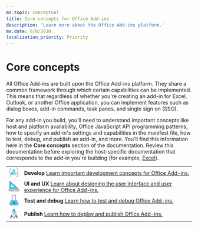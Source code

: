 ```yaml
---
ms.topic: conceptual
title: Core concepts for Office Add-ins
description: 'Learn more about the Office Add-ins platform.'
ms.date: 6/8/2020
localization_priority: Priority
---
```


# Core concepts

All Office Add-ins are built upon the Office Add-ins platform. They share a common framework through which certain capabilities can be implemented. This means that regardless of whether you're creating an add-in for Excel, Outlook, or another Office application, you can implement features such as dialog boxes, add-in commands, task panes, and single sign on (SSO).

For any add-in you build, you'll need to understand important concepts like host and platform availability, Office JavaScript API programming patterns, how to specify an add-in's settings and capabilities in the manifest file, how to test, debug, and publish an add-in, and more. You'll find this information here in the **Core concepts** section of the documentation. Review this documentation before exploring the host-specific documentation that corresponds to the add-in you're building (for example, [Excel](../excel/index.md)).

|               |               |
| ------------- | ------------- |
| ![code-blocks](../images/index-landing-page/i_code-blocks.png) | **Develop** [Learn important development concepts for Office Add-ins.](../develop/develop-overview.md) |
| ![design](../images/index-landing-page/i_design.png) | **UI and UX** [Learn about designing the user interface and user experience for Office Add-ins.](../design/interface-elements.md) |
| ![recommended-testing](../images/index-landing-page/i_recommended-testing.png) | **Test and debug** [Learn how to test and debug Office Add-ins.](../testing/test-debug-office-add-ins.md) |
| ![deploy](../images/index-landing-page/i_deploy.png) | **Publish** [Learn how to deploy and publish Office Add-ins.](../publish/publish.md) |
